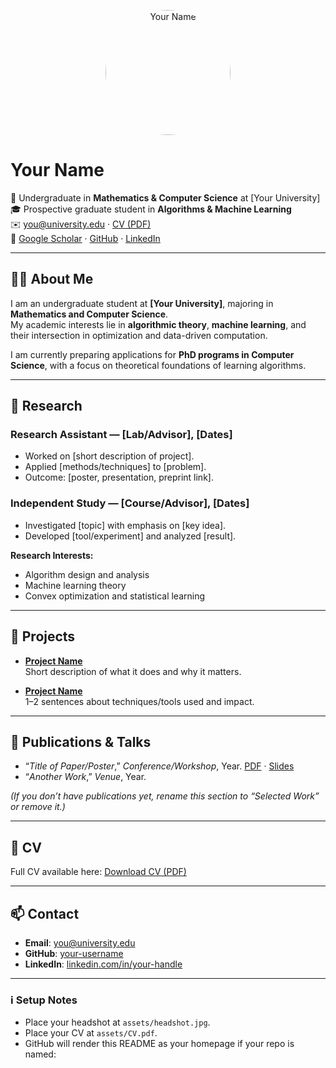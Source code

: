 <!-- Replace headshot.jpg with your actual image in /assets/ -->

<p align="center">
  <img src="assets/headshot.jpg" alt="Your Name" width="200" style="border-radius:50%">
</p>

# Your Name

📍 Undergraduate in **Mathematics & Computer Science** at [Your University]  
🎓 Prospective graduate student in **Algorithms & Machine Learning**  
✉️ [you@university.edu](mailto:you@university.edu) · [CV (PDF)](assets/CV.pdf)  
🔗 [Google Scholar](https://scholar.google.com/) · [GitHub](https://github.com/your-username) · [LinkedIn](https://linkedin.com/in/your-handle)

---

## 🧑‍💻 About Me

I am an undergraduate student at **[Your University]**, majoring in **Mathematics and Computer Science**.  
My academic interests lie in **algorithmic theory**, **machine learning**, and their intersection in optimization and data-driven computation.

I am currently preparing applications for **PhD programs in Computer Science**, with a focus on theoretical foundations of learning algorithms.

---

## 🔬 Research

### Research Assistant — [Lab/Advisor], [Dates]
- Worked on [short description of project].  
- Applied [methods/techniques] to [problem].  
- Outcome: [poster, presentation, preprint link].

### Independent Study — [Course/Advisor], [Dates]
- Investigated [topic] with emphasis on [key idea].  
- Developed [tool/experiment] and analyzed [result].  

**Research Interests:**
- Algorithm design and analysis  
- Machine learning theory  
- Convex optimization and statistical learning  

---

## 📂 Projects

- **[Project Name](https://github.com/your-username/project)**  
  Short description of what it does and why it matters.  

- **[Project Name](https://github.com/your-username/project)**  
  1–2 sentences about techniques/tools used and impact.  

---

## 📄 Publications & Talks

- “*Title of Paper/Poster*,” *Conference/Workshop*, Year. [PDF](#) · [Slides](#)  
- “*Another Work*,” *Venue*, Year.  

*(If you don’t have publications yet, rename this section to “Selected Work” or remove it.)*

---

## 📜 CV

Full CV available here: [Download CV (PDF)](assets/CV.pdf)

---

## 📫 Contact

- **Email**: [you@university.edu](mailto:you@university.edu)  
- **GitHub**: [your-username](https://github.com/your-username)  
- **LinkedIn**: [linkedin.com/in/your-handle](https://linkedin.com/in/your-handle)  

---

### ℹ️ Setup Notes

- Place your headshot at `assets/headshot.jpg`.  
- Place your CV at `assets/CV.pdf`.  
- GitHub will render this README as your homepage if your repo is named:  
